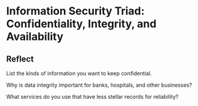 # Information Security Triad: Confidentiality, Integrity, and Availability

## Reflect

List the kinds of information you want to keep confidential.

Why is data integrity important for banks, hospitals, and other businesses?

What services do you use that have less stellar records for reliability?

